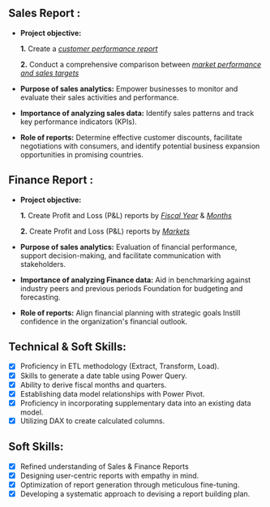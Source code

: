 ## Sales Report :


- **Project objective:** 

    **1.** Create a _[customer performance report](https://github.com/SaasthaSreeNandanP/Excel-Sales-Analytics/blob/main/AtliQ_Cutomer%20Net%20Sales%20Performnce_All.pdf)_ 

    **2.** Conduct a comprehensive comparison between _[market performance and sales targets](https://github.com/SaasthaSreeNandanP/Excel-Sales-Analytics/blob/main/AtliQ_Market%20Performnce_Report.pdf)_

- **Purpose of sales analytics:** Empower businesses to monitor and evaluate their sales activities and performance.

- **Importance of analyzing sales data:** Identify sales patterns and track key performance indicators (KPIs).

- **Role of reports:** Determine effective customer discounts, facilitate negotiations with consumers, and identify potential business expansion opportunities in promising countries.


## Finance Report :

- **Project objective:** 

    **1.** Create Profit and Loss (P&L) reports by _[Fiscal Year](https://github.com/SaasthaSreeNandanP/Excel-Sales-Analytics/blob/main/AtliQ_P%26L_Report.pdf)_ & _[Months](https://github.com/SaasthaSreeNandanP/Excel-Sales-Analytics/blob/main/AtliQ_P%26L%20Months_Report.pdf)_ 

   **2.** Create Profit and Loss (P&L) reports by _[Markets](https://github.com/SaasthaSreeNandanP/Excel-Sales-Analytics/blob/main/AtliQ_P%26L%20Markets_Report.pdf)_

- **Purpose of sales analytics:** Evaluation of financial performance, support decision-making, and facilitate communication with stakeholders.

- **Importance of analyzing Finance data:** Aid in benchmarking against industry peers and previous periods Foundation for budgeting and forecasting.

- **Role of reports:** Align financial planning with strategic goals Instill confidence in the organization's financial outlook.


## Technical & Soft Skills:
- [x]	Proficiency in ETL methodology (Extract, Transform, Load).
- [x]	Skills to generate a date table using Power Query.
- [x]	Ability to derive fiscal months and quarters.
- [x]	Establishing data model relationships with Power Pivot.
- [x]	Proficiency in incorporating supplementary data into an existing data model.
- [x]	Utilizing DAX to create calculated columns.

## Soft Skills:
- [x]	Refined understanding of Sales & Finance Reports
- [x]	Designing user-centric reports with empathy in mind.
- [x]	Optimization of report generation through meticulous fine-tuning.
- [x]	Developing a systematic approach to devising a report building plan.

